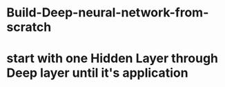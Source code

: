 # Build-Deep-neural-network-from-scratch
# start with one Hidden Layer through Deep layer until it's application
